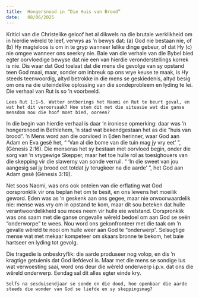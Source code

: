 ```yaml
---
title:  Hongersnood in “Die Huis van Brood”
date:   08/06/2025
---
```


Kritici van die Christelike geloof het al dikwels na die brutale werklikheid om in hierdie wêreld te leef, verwys as ’n bewys dat: (a) God nie bestaan nie, of (b) Hy magteloos is om in te gryp wanneer lelike dinge gebeur, of dat Hy (c) nie omgee wanneer ons seerkry nie. Baie van die verhale van die Bybel bied egter oorvloedige bewyse dat nie een van hierdie veronderstellings korrek is nie. Dis waar dat God toelaat dat die mens die gevolge van sy opstand teen God maai, maar, sonder om inbreuk op ons vrye keuse te maak, is Hy steeds teenwoordig, altyd betrokke in die mens se geskiedenis, altyd besig om ons na die uiteindelike oplossing van die sondeprobleem en lyding te lei. Die verhaal van Rut is so ’n voorbeeld.

`Lees Rut 1:1–5. Watter ontberings het Naomi en Rut te beurt geval, en wat het dit veroorsaak? Hoe stem dit met die situasie wat die ganse mensdom nou die hoof moet bied, ooreen?`

In die begin van hierdie verhaal is daar ’n ironiese opmerking: daar was ’n hongersnood in Bethlehem, ’n stad wat bekendgestaan het as die “huis van brood”. ’n Mens word aan die oorvloed in Eden herinner, waar God aan Adam en Eva gesê het, “ ‘Van al die bome van die tuin mag jy vry eet’ ”, (Génesis 2:16). Die menseras het sy bestaan met oorvloed begin, onder die sorg van ’n vrygewige Skepper, maar het toe hulle rol as toesighouers van die skepping vir die slawerny van sonde verruil. “ ‘In die sweet van jou aangesig sal jy brood eet totdat jy terugkeer na die aarde’ ”, het God aan Adam gesê (Génesis 3:19).

Net soos Naomi, was ons ook onteien van die erflating wat God oorspronklik vir ons beplan het om te besit, en ons lewens het moeilik geword. Eden was as ’n geskenk aan ons gegee, maar nie onvoorwaardelik nie: mense was vry om in opstand te kom, maar dit sou beteken dat hulle verantwoordelikheid sou moes neem vir hulle eie welstand. Oorspronklik was ons saam met die ganse ongevalle wêreld bedoel om aan God se seën “onderworpe” te wees. Nou word ons gekonfronteer met die taak om ’n gevalle wêreld te nooi om hulle weer aan God te “onderwerp”. Selsugtige mense wat met mekaar kompeteer om skaars bronne te bekom, het baie hartseer en lyding tot gevolg.

Die tragedie is onbeskryflik: die aarde produseer nog volop, en dis ’n kragtige getuienis dat God liefdevol is. Maar met die mens se sondige lus wat verwoesting saai, word ons deur die wêreld onderwerp i.p.v. dat ons die wêreld onderwerp. Eendag sal dit alles egter einde kry.

`Selfs na sesduisendjaar se sonde en die dood, hoe openbaar die aarde steeds die wonder van God se liefde en sy skeppingsmag?`